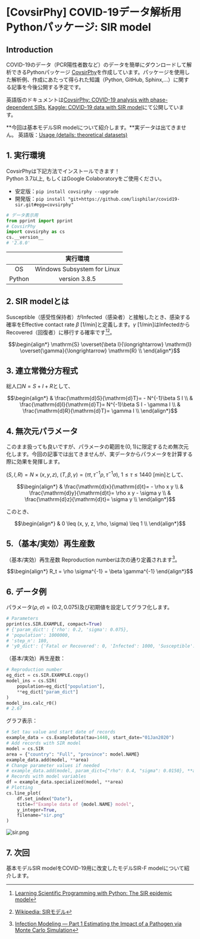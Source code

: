 # [CovsirPhy] COVID-19データ解析用Pythonパッケージ: SIR model

## Introduction

COVID-19のデータ（PCR陽性者数など）のデータを簡単にダウンロードして解析できるPythonパッケージ [CovsirPhy](https://github.com/lisphilar/covid19-sir)を作成しています。パッケージを使用した解析例、作成にあたって得られた知識（Python, GitHub, Sphinx,...）に関する記事を今後公開する予定です。

英語版のドキュメントは[CovsirPhy: COVID-19 analysis with phase-dependent SIRs](https://lisphilar.github.io/covid19-sir/index.html), [Kaggle: COVID-19 data with SIR model](https://www.kaggle.com/lisphilar/covid-19-data-with-sir-model)にて公開しています。

**今回は基本モデルSIR modelについて紹介します。**実データは出てきません。
英語版：[Usage (details: theoretical datasets)](https://lisphilar.github.io/covid19-sir/usage_theoretical.html)

## 1. 実行環境
CovsirPhyは下記方法でインストールできます！  
Python 3.7以上, もしくはGoogle Colaboratoryをご使用ください。

- 安定版：`pip install covsirphy --upgrade`
- 開発版：`pip install "git+https://github.com/lisphilar/covid19-sir.git#egg=covsirphy"`

```Python
# データ表示用
from pprint import pprint
# CovsirPhy
import covsirphy as cs
cs.__version__
# '2.8.0'
```

||実行環境|
|:--:|:--:|
| OS | Windows Subsystem for Linux |
| Python | version 3.8.5 |

## 2. SIR modelとは
Susceptible（感受性保持者）がInfected（感染者）と接触したとき、感染する確率をEffective contact rate $\beta$ [1/min]と定義します。$\gamma$ [1/min]はInfectedからRecovered（回復者）に移行する確率です[^1][^2]。

[^1]: [Learning Scientific Programming with Python: The SIR epidemic model](https://scipython.com/book/chapter-8-scipy/additional-examples/the-sir-epidemic-model/)  
[^2]: [Wikipedia: SIRモデル](https://ja.wikipedia.org/wiki/SIR%E3%83%A2%E3%83%87%E3%83%AB)  

```math
\begin{align*}
\mathrm{S} \overset{\beta I}{\longrightarrow} \mathrm{I} \overset{\gamma}{\longrightarrow} \mathrm{R}  \\
\end{align*}
```

## 3. 連立常微分方程式
総人口$N = S + I + R$として、

```math
\begin{align*}
& \frac{\mathrm{d}S}{\mathrm{d}T}= - N^{-1}\beta S I  \\
& \frac{\mathrm{d}I}{\mathrm{d}T}= N^{-1}\beta S I - \gamma I  \\
& \frac{\mathrm{d}R}{\mathrm{d}T}= \gamma I  \\
\end{align*}
```

## 4. 無次元パラメータ
このまま扱っても良いですが、パラメータの範囲を$(0, 1)$に限定するため無次元化します。今回の記事では出てきませんが、実データからパラメータを計算する際に効果を発揮します。

$(S, I, R) = N \times (x, y, z)$, $(T, \beta, \gamma) = (\tau t, \tau^{-1}\rho, \tau^{-1}\sigma)$, $1 \leq \tau \leq 1440$ [min]として、

```math
\begin{align*}
& \frac{\mathrm{d}x}{\mathrm{d}t}= - \rho x y  \\
& \frac{\mathrm{d}y}{\mathrm{d}t}= \rho x y - \sigma y  \\
& \frac{\mathrm{d}z}{\mathrm{d}t}= \sigma y  \\
\end{align*}
```

このとき、

```math
\begin{align*}
& 0 \leq (x, y, z, \rho, \sigma) \leq 1  \\
\end{align*}
```

## 5.（基本/実効）再生産数
（基本/実効）再生産数 Reproduction numberは次の通り定義されます[^3]。

[^3]: [Infection Modeling — Part 1 Estimating the Impact of a Pathogen via Monte Carlo Simulation](https://towardsdatascience.com/infection-modeling-part-1-87e74645568a)

```math
\begin{align*}
R_t = \rho \sigma^{-1} = \beta \gamma^{-1}
\end{align*}
```

## 6. データ例
パラメータ$(\rho, \sigma) = (0.2, 0.075)$及び初期値を設定してグラフ化します。

```Python
# Parameters
pprint(cs.SIR.EXAMPLE, compact=True)
# {'param_dict': {'rho': 0.2, 'sigma': 0.075},
# 'population': 1000000,
# 'step_n': 180,
# 'y0_dict': {'Fatal or Recovered': 0, 'Infected': 1000, 'Susceptible': 999000}}
```

（基本/実効）再生産数：

```Python
# Reproduction number
eg_dict = cs.SIR.EXAMPLE.copy()
model_ins = cs.SIR(
    population=eg_dict["population"],
    **eg_dict["param_dict"]
)
model_ins.calc_r0()
# 2.67
```

グラフ表示：

```Python
# Set tau value and start date of records
example_data = cs.ExampleData(tau=1440, start_date="01Jan2020")
# Add records with SIR model
model = cs.SIR
area = {"country": "Full", "province": model.NAME}
example_data.add(model, **area)
# Change parameter values if needed
# example_data.add(model, param_dict={"rho": 0.4, "sigma": 0.0150}, **area)
# Records with model variables
df = example_data.specialized(model, **area)
# Plotting
cs.line_plot(
    df.set_index("Date"),
    title=f"Example data of {model.NAME} model",
    y_integer=True,
    filename="sir.png"
)
```

![sir.png](https://qiita-image-store.s3.ap-northeast-1.amazonaws.com/0/151369/27d51fee-d9f8-3246-1b86-273c38a825a2.png)


## 7. 次回
基本モデルSIR modelをCOVID-19用に改変したモデルSIR-F modelについて紹介します。
